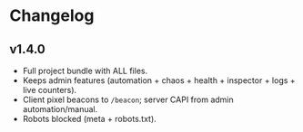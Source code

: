 # Changelog
## v1.4.0
- Full project bundle with ALL files.
- Keeps admin features (automation + chaos + health + inspector + logs + live counters).
- Client pixel beacons to `/beacon`; server CAPI from admin automation/manual.
- Robots blocked (meta + robots.txt).
